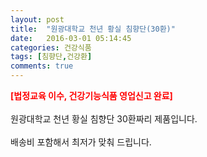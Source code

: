 ```yaml
---
layout: post
title:  "원광대학교 천년 황실 침향단(30환)"
date:   2016-03-01 05:14:45
categories: 건강식품
tags: [침향단,건강환]
comments: true
---
```


<strong><span style="color: rgb(255, 0, 0);">[법정교육 이수, 건강기능식품 영업신고 완료]</span></strong>
<br><br>
원광대학교 천년 황실 침향단 30환짜리 제품입니다.
<br><br>
배송비 포함해서 최저가 맞춰 드립니다.
<br>
<br>
<img class="image" src="https://3.bp.blogspot.com/-ue1LhI3Z9lw/W_qXffVjjTI/AAAAAAAAA2A/6i9Qf5MX12wOv0c-1e5HImmruTxAj3RJACLcBGAs/s320/4573457348345.jpg" alt=""/>
<br>
<br>
<img class="image" src="http://nbbang.co.kr/data/webedit/20180822142237_vdbxougf.jpg" alt=""/>  